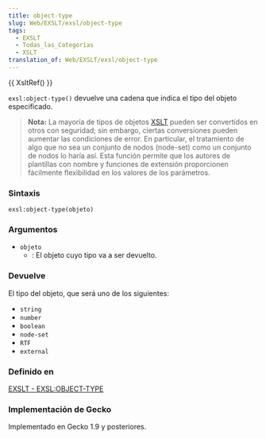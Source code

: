 ```yaml
---
title: object-type
slug: Web/EXSLT/exsl/object-type
tags:
  - EXSLT
  - Todas_las_Categorías
  - XSLT
translation_of: Web/EXSLT/exsl/object-type
---
```

{{ XsltRef() }}

`exsl:object-type()` devuelve una cadena que indica el tipo del objeto especificado.

> **Nota:** La mayoría de tipos de objetos [XSLT](\"es/XSLT\") pueden ser convertidos en otros con seguridad; sin embargo, ciertas conversiones pueden aumentar las condiciones de error. En particular, el tratamiento de algo que no sea un conjunto de nodos (node-set) como un conjunto de nodos lo haría así. Esta función permite que los autores de plantillas con nombre y funciones de extensión proporcionen fácilmente flexibilidad en los valores de los parámetros.

### Sintaxis

```
exsl:object-type(objeto)
```

### Argumentos

- `objeto`
  - : El objeto cuyo tipo va a ser devuelto.

### Devuelve

El tipo del objeto, que será uno de los siguientes:

- `string`
- `number`
- `boolean`
- `node-set`
- `RTF`
- `external`

### Definido en

[EXSLT - EXSL:OBJECT-TYPE](http://www.exslt.org/exsl/functions/object-type/index.html)

### Implementación de Gecko

Implementado en Gecko 1.9 y posteriores.
